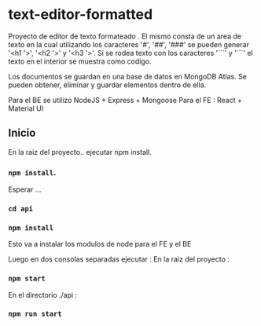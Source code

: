 # text-editor-formatted

Proyecto de editor de texto formateado .
El mismo consta de un area de texto en la cual utilizando los caracteres '#', '##', '###'  se pueden generar '<h1 '>', '<h2 '>' y '<h3 '>'.
Si se rodea texto con los caracteres '```' y '´´´' el texto en el interior se muestra como codigo.

Los documentos se guardan en una base de datos en MongoDB Atlas.
Se pueden obtener, eliminar y guardar elementos dentro de ella.

Para el BE se utilizo NodeJS + Express + Mongoose 
Para el FE : React + Material UI


## Inicio

En la raiz del proyecto.. ejecutar npm install.
### `npm install`.
Esperar ...
### `cd api`
### `npm install`

Esto va a instalar los modulos de node para el FE y el BE

Luego en dos consolas separadas ejecutar : 
En la raiz del proyecto : 
### `npm start`

En el directorio ./api : 
### `npm run start`
